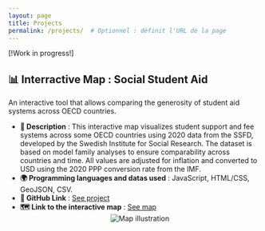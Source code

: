 ```yaml
---
layout: page
title: Projects
permalink: /projects/  # Optionnel : définit l'URL de la page
---
```

[!Work in progress!]
## 📊 Interractive Map : Social Student Aid 
An interactive tool that allows comparing the generosity of student aid systems across OECD countries.

- **📌 Description** : This interactive map visualizes student support and fee systems across some OECD countries using 2020 data from the SSFD, developed by the Swedish Institute for Social Research. The dataset is based on model family analyses to ensure comparability across countries and time. All values are adjusted for inflation and converted to USD using the 2020 PPP conversion rate from the IMF.
- **🌍 Programming languages and datas used** : JavaScript, HTML/CSS, GeoJSON, CSV.  
- **🔗 GitHub Link** : [See project](https://github.com/AlexisWck/europesocialstudentscheme.git)  
- **🗺️ Link to the interactive map** : [See map](https://alexiswck.github.io/europesocialstudentscheme/)
  <div style="flex: 1; text-align: center;">
    <img src="{{ site.baseurl }}/images/map.jpg" alt="Map illustration" style="max-width: 100%; height: auto;">
  </div>
